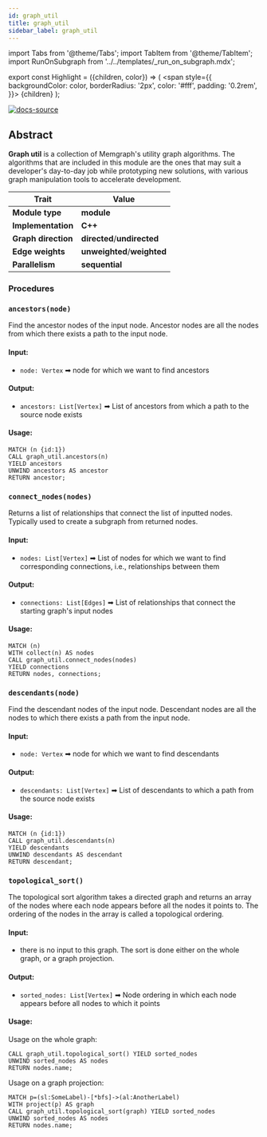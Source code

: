 ```yaml
---
id: graph_util
title: graph_util
sidebar_label: graph_util
---
```


import Tabs from '@theme/Tabs';
import TabItem from '@theme/TabItem';
import RunOnSubgraph from '../../templates/_run_on_subgraph.mdx';

export const Highlight = ({children, color}) => (
<span
style={{
  backgroundColor: color,
  borderRadius: '2px',
  color: '#fff',
  padding: '0.2rem',
}}>
{children}
</span>
);

[![docs-source](https://img.shields.io/badge/source-graph_util-FB6E00?logo=github&style=for-the-badge)](https://github.com/memgraph/mage/blob/cpp/graph_util_module)

## Abstract

**Graph util** is a collection of Memgraph's utility graph algorithms. The algorithms that are included in this module
are the ones that may suit a developer's day-to-day job while prototyping new
solutions, with various graph manipulation tools to accelerate development. 

| Trait               | Value                                                                                                     |
| ------------------- | --------------------------------------------------------------------------------------------------------- |
| **Module type**     | <Highlight color="#FB6E00">**module**</Highlight>                                                         |
| **Implementation**  | <Highlight color="#FB6E00">**C++**</Highlight>                                                           |
| **Graph direction** | <Highlight color="#FB6E00">**directed**</Highlight>/<Highlight color="#FB6E00">**undirected**</Highlight> |
| **Edge weights**    | <Highlight color="#FB6E00">**unweighted**</Highlight>/<Highlight color="#FB6E00">**weighted**</Highlight> |
| **Parallelism**     | <Highlight color="#FB6E00">**sequential**</Highlight>                                                   |

### Procedures

<RunOnSubgraph/>

### `ancestors(node)`

Find the ancestor nodes of the input node. Ancestor nodes are all the nodes from which
there exists a path to the input node.

#### Input:

- `node: Vertex` ➡ node for which we want to find ancestors


#### Output:

- `ancestors: List[Vertex]` ➡ List of ancestors from which a path to the source node exists

#### Usage:

```cypher
MATCH (n {id:1})
CALL graph_util.ancestors(n)
YIELD ancestors
UNWIND ancestors AS ancestor
RETURN ancestor;
```

### `connect_nodes(nodes)`

Returns a list of relationships that connect the list of inputted nodes. 
Typically used to create a subgraph from returned nodes.
#### Input:

- `nodes: List[Vertex]` ➡ List of nodes for which we want to find corresponding connections, i.e., relationships between them


#### Output:

- `connections: List[Edges]` ➡ List of relationships that connect the starting graph's input nodes

#### Usage:

```cypher
MATCH (n)
WITH collect(n) AS nodes
CALL graph_util.connect_nodes(nodes)
YIELD connections
RETURN nodes, connections;
```

### `descendants(node)`

Find the descendant nodes of the input node. Descendant nodes are all the nodes to which
there exists a path from the input node.

#### Input:

- `node: Vertex` ➡ node for which we want to find descendants


#### Output:

- `descendants: List[Vertex]` ➡ List of descendants to which a path from the source node exists

#### Usage:

```cypher
MATCH (n {id:1})
CALL graph_util.descendants(n)
YIELD descendants
UNWIND descendants AS descendant
RETURN descendant;
```

### `topological_sort()`

The topological sort algorithm takes a directed graph and returns an array of the nodes where each node appears before all the nodes it points to. The ordering of the nodes in the array is called a topological ordering.

#### Input:

- there is no input to this graph. The sort is done either on the whole graph, or a graph projection.


#### Output:

- `sorted_nodes: List[Vertex]` ➡ Node ordering in which each node appears before all nodes to which it points

#### Usage:

Usage on the whole graph:
```cypher
CALL graph_util.topological_sort() YIELD sorted_nodes
UNWIND sorted_nodes AS nodes
RETURN nodes.name;
```

Usage on a graph projection:
```cypher
MATCH p=(sl:SomeLabel)-[*bfs]->(al:AnotherLabel)
WITH project(p) AS graph
CALL graph_util.topological_sort(graph) YIELD sorted_nodes
UNWIND sorted_nodes AS nodes
RETURN nodes.name;
```
